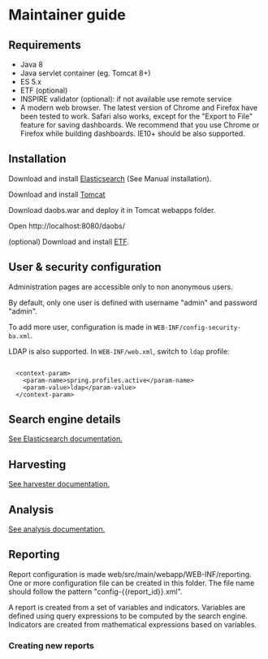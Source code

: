 # Maintainer guide


## Requirements

* Java 8
* Java servlet container (eg. Tomcat 8+)
* ES 5.x
* ETF (optional)
* INSPIRE validator (optional): if not available use remote service
* A modern web browser. The latest version of Chrome and Firefox have been tested to work. Safari also works, except for the "Export to File" feature for saving dashboards. We recommend that you use Chrome or Firefox while building dashboards. IE10+ should be also supported.



## Installation

Download and install [Elasticsearch](../es/README.md) (See Manual installation).

Download and install [Tomcat](http://tomcat.apache.org/download-80.cgi)

Download daobs.war and deploy it in Tomcat webapps folder.

Open http://localhost:8080/daobs/

(optional) Download and install [ETF](../tasks/etf-validation-checker/README.md).


## User & security configuration

Administration pages are accessible only to non anonymous users.

By default, only one user is defined with username "admin" and password "admin". 

To add more user, configuration is made in ```WEB-INF/config-security-ba.xml```.

LDAP is also supported. In ```WEB-INF/web.xml```, switch to ```ldap``` profile:

```$xml

  <context-param>
    <param-name>spring.profiles.active</param-name>
    <param-value>ldap</param-value>
  </context-param>
```

## Search engine details

[See Elasticsearch documentation.](../es/README.md)


## Harvesting

[See harvester documentation.](../harvesters/README.md)


## Analysis

[See analysis documentation.](../tasks/README.md)



## Reporting

Report configuration is made web/src/main/webapp/WEB-INF/reporting.
One or more configuration file can be created in this folder. The file name should follow the pattern "config-{{report_id}}.xml".

A report is created from a set of variables and indicators. Variables are defined using query expressions to be computed by the search engine. Indicators are created from mathematical expressions based on variables.

### Creating new reports




